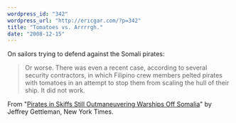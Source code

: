 ```yaml
---
wordpress_id: "342"
wordpress_url: "http://ericgar.com/?p=342"
title: "Tomatoes vs. Arrrrgh."
date: "2008-12-15"
---
```

On sailors trying to defend against the Somali pirates:

<blockquote>Or worse. There was even a recent case, according to several security contractors, in which Filipino crew members pelted pirates with tomatoes in an attempt to stop them from scaling the hull of their ship. It did not work.</blockquote>

From "<a href="http://www.nytimes.com/2008/12/16/world/africa/16pirate.html">Pirates in Skiffs Still Outmaneuvering Warships Off Somalia</a>" by Jeffrey Gettleman, New York Times.

